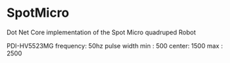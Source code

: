# SpotMicro
Dot Net Core implementation of the Spot Micro quadruped Robot


PDI-HV5523MG
	frequency: 50hz
	pulse width
		min		: 500
		center: 1500
		max		: 2500
